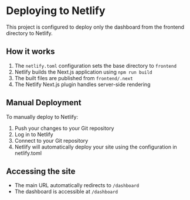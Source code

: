 # Deploying to Netlify

This project is configured to deploy only the dashboard from the frontend directory to Netlify.

## How it works

1. The `netlify.toml` configuration sets the base directory to `frontend`
2. Netlify builds the Next.js application using `npm run build`
3. The built files are published from `frontend/.next`
4. The Netlify Next.js plugin handles server-side rendering

## Manual Deployment

To manually deploy to Netlify:

1. Push your changes to your Git repository
2. Log in to Netlify
3. Connect to your Git repository
4. Netlify will automatically deploy your site using the configuration in netlify.toml

## Accessing the site

- The main URL automatically redirects to `/dashboard`
- The dashboard is accessible at `/dashboard` 